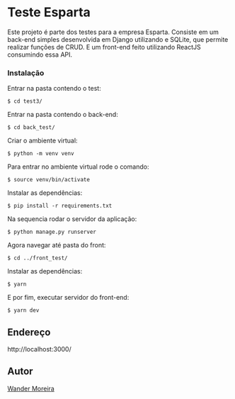# Teste Esparta

Este projeto é parte dos testes para a empresa Esparta.
Consiste em um back-end simples desenvolvida em Django utilizando e SQLite, que permite realizar funções de CRUD. E um front-end feito utilizando ReactJS consumindo essa API.


### Instalação

Entrar na pasta contendo o test:

```
$ cd test3/
```

Entrar na pasta contendo o back-end:

```
$ cd back_test/
```

Criar o ambiente virtual:

```
$ python -m venv venv
```

Para entrar no ambiente virtual rode o comando:

```
$ source venv/bin/activate
```

Instalar as dependências:

```
$ pip install -r requirements.txt
```

Na sequencia rodar o servidor da aplicação:

```
$ python manage.py runserver
```

Agora navegar até pasta do front:

```
$ cd ../front_test/
```

Instalar as dependências:

```
$ yarn
```

E por fim, executar servidor do front-end:

```
$ yarn dev
```

## Endereço

http://localhost:3000/


## Autor

[Wander Moreira](https://github.com/w4nd0)